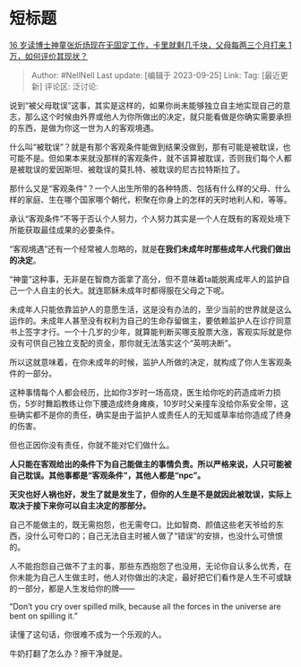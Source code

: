 # 短标题
[16 岁读博士神童张炘炀现在无固定工作，卡里就剩几千块，父母每两三个月打来 1 万，如何评价其现状？](https://www.zhihu.com/question/622927632/answer/3225373014)

> Author: #NellNell
> Last update: [编辑于 2023-09-25]
> Link:
> Tag: [最近更新]
> 评论区:
> 泛讨论:

说到“被父母耽误”这事，其实是这样的，如果你尚未能够独立自主地实现自己的意志，那么这个时候由外界或他人为你所做出的决定，就只能看做是你确实需要承担的东西，是做为你这一世为人的客观境遇。

什么叫“被耽误”？就是有那个客观条件能做到结果没做到，那有可能是被耽误，也可能不是。但如果本来就没那样的客观条件，就不该算被耽误，否则我们每个人都是被耽误的爱因斯坦、被耽误的莫扎特、被耽误的尼古拉特斯拉了。

那什么又是“客观条件”？一个人出生所带的各种特质、包括有什么样的父母、什么样的家庭、生在哪个国家哪个朝代，积聚在你身上的怎样的天时地利人和，等等。

承认“客观条件”不等于否认个人努力，个人努力其实是一个人在既有的客观处境下所能获取最佳成果的必要条件。

“客观境遇”还有一个经常被人忽略的，就是**在我们未成年时那些成年人代我们做出的决定**。

“神童”这种事，无非是在智商方面拿了高分，但不意味着ta能脱离成年人的监护自己一个人自主的长大。就连耶稣未成年时都得服在父母之下呢。

未成年人只能依靠监护人的意愿生活，这是没有办法的，至少当前的世界就是这么运作的。未成年人甚至没有权利为自己的生命存留做主，要依赖监护人在诊疗同意书上签字才行。一个十几岁的少年，就算能判断买哪支股票大涨，客观实际就是你没有可供自己独立支配的资金，那你就无法落实这个“英明决断”。

所以这就意味着，在你未成年的时候，监护人所做的决定，就构成了你人生客观条件的一部分。

这种事情每个人都会经历，比如你3岁时一场高烧，医生给你吃的药造成听力损伤，5岁时舞蹈教练让你下腰造成终身瘫痪，10岁时父亲撞车没给你系安全带，这些确实都不是你的责任，确实是由于监护人或责任人的无知或草率给你造成了终身的伤害。

但也正因你没有责任，你就不能对它们做什么。

**人只能在客观给出的条件下为自己能做主的事情负责。所以严格来说，人只可能被自己耽误。其他事都是“客观条件”，其他人都是“npc”。**

**天灾也好人祸也好，发生了就是发生了，但你的人生是不是就因此被耽误，实际上取决于接下来你可以自主决定的那部分。**

自己不能做主的，既无需抱怨，也无需夸口。比如智商、颜值这些老天爷给的东西，没什么可夸口的；自己无法自主时被人做了“错误”的安排，也没什么可愤恨的。

人不能抱怨自己做不了主的事，那些东西抱怨了也没用，无论你自认多么优秀，在你未能为自己人生做主时，他人对你做出的决定，最好把它们看作是人生不可或缺的一部分，都是人生发给你的牌——

“Don’t you cry over spilled milk, because all the forces in the universe are bent on spilling it.”

读懂了这句话，你很难不成为一个乐观的人。

牛奶打翻了怎么办？擦干净就是。